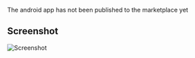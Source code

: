 The android app has not been published to the marketplace yet

Screenshot
----------

![Screenshot](https://raw.github.com/AsherGlick/Passcodes/master/Android/screenshot.png)
